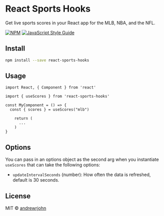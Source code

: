 # React Sports Hooks

Get live sports scores in your React app for the MLB, NBA, and the NFL.

[![NPM](https://img.shields.io/npm/v/react-sports-hooks.svg)](https://www.npmjs.com/package/react-sports-hooks) [![JavaScript Style Guide](https://img.shields.io/badge/code_style-standard-brightgreen.svg)](https://standardjs.com)

## Install

```bash
npm install --save react-sports-hooks
```

## Usage

```tsx
import React, { Component } from 'react'

import { useScores } from 'react-sports-hooks'

const MyComponent = () => {
  const { scores } = useScores("mlb")

    return (
      ...
    )
}
```

## Options

You can pass in an options object as the second arg when you instantiate `useScores` that can take the following options:

- `updateIntervalSeconds` (number): How often the data is refreshed, default is 30 seconds.

## License

MIT © [andrewrjohn](https://github.com/andrewrjohn)
